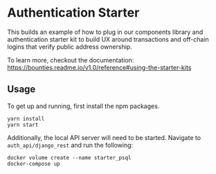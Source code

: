 # Authentication Starter

This builds an example of how to plug in our components library and authentication starter kit to build UX around transactions and off-chain logins that verify public address ownership.

To learn more, checkout the documentation: https://bounties.readme.io/v1.0/reference#using-the-starter-kits

## Usage
To get up and running, first install the npm packages.

```
yarn install
yarn start
```

Additionally, the local API server will need to be started. Navigate to `auth_api/django_rest` and run the following:
```
docker volume create --name starter_psql
docker-compose up
```

